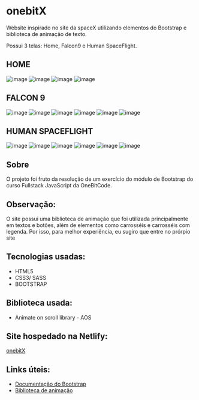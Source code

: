 
# onebitX 
Website inspirado no site da spaceX utilizando elementos do Bootstrap e biblioteca de animação de texto. 

Possui 3 telas: Home, Falcon9 e Human SpaceFlight.

## HOME
![image](https://user-images.githubusercontent.com/67476981/197392561-ea660b9f-dc42-4cd0-9bd1-ad763723d8d0.png)
![image](https://user-images.githubusercontent.com/67476981/197392639-e4d6ff59-d996-479b-97b7-bb032bb0593a.png)
![image](https://user-images.githubusercontent.com/67476981/197392652-3a1f2f5b-1478-415c-b081-320304a7c6fe.png)
![image](https://user-images.githubusercontent.com/67476981/197392660-aadecf95-f537-465b-9ec0-91e28723183e.png)
 
 ## FALCON 9
![image](https://user-images.githubusercontent.com/67476981/197392702-03ce1973-46d4-4763-87a1-12806c54c69d.png)
![image](https://user-images.githubusercontent.com/67476981/197392707-46d55b39-ff4e-4809-9145-4098b9bbdc0c.png)
![image](https://user-images.githubusercontent.com/67476981/197392724-66b5fed3-0873-4ed4-b862-17f7f0ff10aa.png)
![image](https://user-images.githubusercontent.com/67476981/197392773-632c33a8-3bef-4256-881b-5dc0296cfccf.png)
![image](https://user-images.githubusercontent.com/67476981/197392782-eff8ddd9-0047-4e80-ba1b-c77de3e41e2e.png)
![image](https://user-images.githubusercontent.com/67476981/197392786-3bb6c6e8-aaf0-4e45-a960-fcde45f6879b.png)

## HUMAN SPACEFLIGHT
![image](https://user-images.githubusercontent.com/67476981/197392804-30f87754-f5c4-4400-be9e-5708f6cdd7f0.png)
![image](https://user-images.githubusercontent.com/67476981/197392811-87a903e6-40b5-4b0d-a8e9-e04656bf596c.png)
![image](https://user-images.githubusercontent.com/67476981/197392825-6c8a10dc-c60a-4a67-a6dc-a821bffc0d6b.png)
![image](https://user-images.githubusercontent.com/67476981/197392830-607c191f-85c7-48d8-9a19-0619d3a4f631.png)
![image](https://user-images.githubusercontent.com/67476981/197392832-646c3649-106a-4333-a541-1b85316b2bc0.png)
![image](https://user-images.githubusercontent.com/67476981/197392835-c96738b2-88b9-4897-bba4-e3cb74a833e8.png)

## Sobre 
O projeto foi fruto da resolução de um exercício do módulo de Bootstrap do curso Fullstack JavaScript da OneBitCode.
 

## Observação:
 O site possui uma biblioteca de animação que foi utilizada principalmente em textos e botões, além de elementos como carrosséis e carrosséis com legenda. Por isso, para melhor experiência, eu sugiro que entre no prórpio site 
  

## Tecnologias usadas:
- HTML5
- CSS3/ SASS
- BOOTSTRAP

## Biblioteca usada:
- Animate on scroll library - AOS

## Site hospedado na Netlify:
 [onebitX](https://onebitx-jh.netlify.app/index.html)

## Links úteis:
- [Documentação do Bootstrap](https://getbootstrap.com/docs/5.2/getting-started/introduction/)
- [Biblioteca de animação](https://michalsnik.github.io/aos/)











